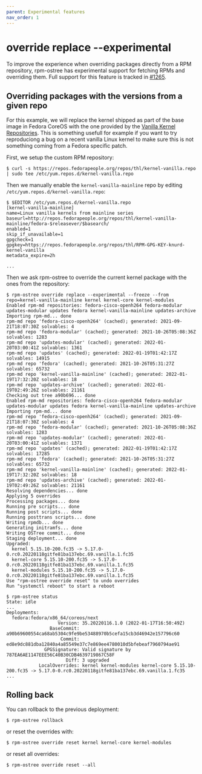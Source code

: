 ```yaml
---
parent: Experimental features
nav_order: 1
---
```


# override replace --experimental

To improve the experience when overriding packages directly from a RPM
repository, rpm-ostree has experimental support for fetching RPMs and
overriding them. Full support for this feature is tracked in [#1265].

## Overriding packages with the versions from a given repo

For this example, we will replace the kernel shipped as part of the base image
in Fedora CoreOS with the one provided by the [Vanilla Kernel Repositories].
This is something usefull for example if you want to try reproduciong a bug on
a recent vanilla Linux kernel to make sure this is not something coming from a
Fedora specific patch.

First, we setup the custom RPM repository:

```
$ curl -s https://repos.fedorapeople.org/repos/thl/kernel-vanilla.repo | sudo tee /etc/yum.repos.d/kernel-vanilla.repo
```

Then we manually enable the `kernel-vanilla-mainline` repo by editing
`/etc/yum.repos.d/kernel-vanilla.repo`:

```
$ $EDITOR /etc/yum.repos.d/kernel-vanilla.repo
[kernel-vanilla-mainline]
name=Linux vanilla kernels from mainline series
baseurl=http://repos.fedorapeople.org/repos/thl/kernel-vanilla-mainline/fedora-$releasever/$basearch/
enabled=1
skip_if_unavailable=1
gpgcheck=1
gpgkey=https://repos.fedorapeople.org/repos/thl/RPM-GPG-KEY-knurd-kernel-vanilla
metadata_expire=2h

...
```

Then we ask rpm-ostree to override the current kernel package with the ones from the repository:

```
$ rpm-ostree override replace --experimental --freeze --from repo=kernel-vanilla-mainline kernel kernel-core kernel-modules
Enabled rpm-md repositories: fedora-cisco-openh264 fedora-modular updates-modular updates fedora kernel-vanilla-mainline updates-archive
Importing rpm-md... done
rpm-md repo 'fedora-cisco-openh264' (cached); generated: 2021-09-21T18:07:30Z solvables: 4
rpm-md repo 'fedora-modular' (cached); generated: 2021-10-26T05:08:36Z solvables: 1283
rpm-md repo 'updates-modular' (cached); generated: 2022-01-20T03:00:41Z solvables: 1361
rpm-md repo 'updates' (cached); generated: 2022-01-19T01:42:17Z solvables: 14915
rpm-md repo 'fedora' (cached); generated: 2021-10-26T05:31:27Z solvables: 65732
rpm-md repo 'kernel-vanilla-mainline' (cached); generated: 2022-01-19T17:32:20Z solvables: 18
rpm-md repo 'updates-archive' (cached); generated: 2022-01-19T02:49:26Z solvables: 21161
Checking out tree a90b696... done
Enabled rpm-md repositories: fedora-cisco-openh264 fedora-modular updates-modular updates fedora kernel-vanilla-mainline updates-archive
Importing rpm-md... done
rpm-md repo 'fedora-cisco-openh264' (cached); generated: 2021-09-21T18:07:30Z solvables: 4
rpm-md repo 'fedora-modular' (cached); generated: 2021-10-26T05:08:36Z solvables: 1283
rpm-md repo 'updates-modular' (cached); generated: 2022-01-20T03:00:41Z solvables: 1371
rpm-md repo 'updates' (cached); generated: 2022-01-19T01:42:17Z solvables: 17285
rpm-md repo 'fedora' (cached); generated: 2021-10-26T05:31:27Z solvables: 65732
rpm-md repo 'kernel-vanilla-mainline' (cached); generated: 2022-01-19T17:32:20Z solvables: 18
rpm-md repo 'updates-archive' (cached); generated: 2022-01-19T02:49:26Z solvables: 21161
Resolving dependencies... done
Applying 5 overrides
Processing packages... done
Running pre scripts... done
Running post scripts... done
Running posttrans scripts... done
Writing rpmdb... done
Generating initramfs... done
Writing OSTree commit... done
Staging deployment... done
Upgraded:
  kernel 5.15.10-200.fc35 -> 5.17.0-0.rc0.20220118gitfe81ba137ebc.69.vanilla.1.fc35
  kernel-core 5.15.10-200.fc35 -> 5.17.0-0.rc0.20220118gitfe81ba137ebc.69.vanilla.1.fc35
  kernel-modules 5.15.10-200.fc35 -> 5.17.0-0.rc0.20220118gitfe81ba137ebc.69.vanilla.1.fc35
Use "rpm-ostree override reset" to undo overrides
Run "systemctl reboot" to start a reboot

$ rpm-ostree status
State: idle
...
Deployments:
  fedora:fedora/x86_64/coreos/next
                   Version: 35.20220116.1.0 (2022-01-17T16:50:49Z)
                BaseCommit: a90b69600554ca68ab5304c9fe9be53488970b5cefa15cb3d46942e157796c60
                    Commit: ed8e9dc881dba12840a4a85549e37c7e869ee4780010d5bfebeaf7960794ae91
              GPGSignature: Valid signature by 787EA6AE1147EEE56C40B30CDB4639719867C58F
                      Diff: 3 upgraded
            LocalOverrides: kernel kernel-modules kernel-core 5.15.10-200.fc35 -> 5.17.0-0.rc0.20220118gitfe81ba137ebc.69.vanilla.1.fc35
...
```

## Rolling back

You can rollback to the previous deployment:

```
$ rpm-ostree rollback
```

or reset the overrides with:

```
$ rpm-ostree override reset kernel kernel-core kernel-modules
```

or reset all overrides:

```
$ rpm-ostree override reset --all
```

[#1265]: https://github.com/coreos/rpm-ostree/issues/1265
[Vanilla Kernel Repositories]: https://fedoraproject.org/wiki/Kernel_Vanilla_Repositories
